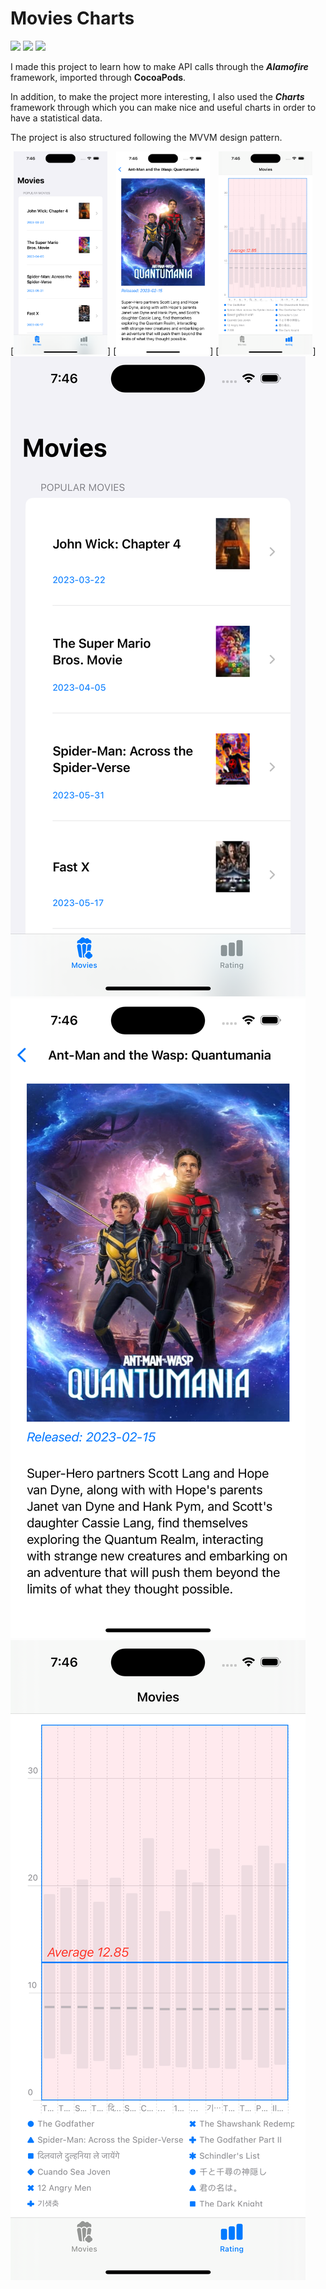 # Movies Charts

[![](https://img.shields.io/badge/iOS-16.0-orange)](#)
[![](https://img.shields.io/badge/Platforms-iPhone-blue)](#)
[![](https://img.shields.io/badge/Technologies-SwiftUI%20%7C%20Charts%20%7C%20Alamofire-yellow)](#)

I made this project to learn how to make API calls through the ***Alamofire*** framework, imported through **CocoaPods**. 

In addition, to make the project more interesting, I also used the ***Charts*** framework through which you can make nice and useful charts in order to have a statistical data.

The project is also structured following the MVVM design pattern.

[<img width="150px" src="https://github.com/simona2606/movie-charts/blob/main/assets/ListMovies.png" />]
[<img width="150px" src="https://github.com/simona2606/movie-charts/blob/main/assets/DetailMovie.png" />]
[<img width="150px" src="https://github.com/simona2606/movie-charts/blob/main/assets/Charts.png" />]
![ListMovies](https://github.com/simona2606/movie-charts/blob/main/assets/ListMovies.png)
![DetailMovie](https://github.com/simona2606/movie-charts/blob/main/assets/DetailMovie.png)
![Charts](https://github.com/simona2606/movie-charts/blob/main/assets/Charts.png)
